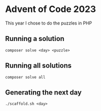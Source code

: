 # Advent of Code 2023
This year I chose to do the puzzles in PHP

## Running a solution

```
composer solve <day> <puzzle>
```

## Running all solutions

```
composer solve all
```

## Generating the next day

```
./scaffold.sh <day>
```